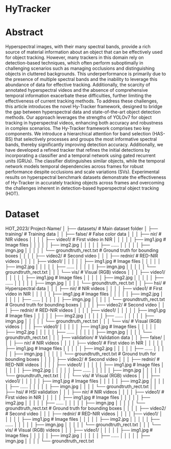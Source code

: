 # HyTracker
# Abstract
Hyperspectral images, with their many spectral bands, provide a rich source of material information about an object that can be effectively used for object tracking. However, many trackers in this domain rely on detection-based techniques, which often perform suboptimally in challenging scenarios such as managing occlusions and distinguishing objects in cluttered backgrounds. This underperformance is primarily due to the presence of multiple spectral bands and the inability to leverage this abundance of data for effective tracking. Additionally, the scarcity of annotated hyperspectral videos and the absence of comprehensive temporal information exacerbate these difficulties, further limiting the effectiveness of current tracking methods. To address these challenges, this article introduces the novel Hy-Tracker framework, designed to bridge the gap between hyperspectral data and state-of-the-art object detection methods.
Our approach leverages the strengths of YOLOv7 for object tracking in hyperspectral videos, enhancing both accuracy and robustness in complex scenarios. The Hy-Tracker framework comprises two key components. We introduce a hierarchical
attention for band selection (HAS-BS) that selectively processes and groups the most informative spectral bands, thereby significantly improving detection accuracy. Additionally, we have developed a refined tracker that refines the initial detections by incorporating a classifier and a temporal network using gated recurrent units (GRUs). The classifier distinguishes similar objects, while the temporal network models temporal dependencies across frames for robust performance despite occlusions and scale variations (SVs). Experimental results on hyperspectral benchmark datasets demonstrate the effectiveness of Hy-Tracker in accurately tracking objects across frames and overcoming the challenges inherent in detection-based hyperspectral object tracking (HOT).

# Dataset
HOT_2023/
Project-Name/
│
├── datasets/                           # Main dataset folder
│   ├── training/                       # Training data
│   │   ├── false/                      # False color data
│   │   │   ├── nir/                    # NIR videos
│   │   │   │   ├── video1/             # First video in NIR
│   │   │   │   │   ├── img1.jpg        # Image files
│   │   │   │   │   ├── img2.jpg
│   │   │   │   │   ├── ......
│   │   │   │   │   ├── imgn.jpg
│   │   │   │   │   └── groundtruth_rect.txt  # Ground truth for bounding boxes
│   │   │   │   ├── video2/             # Second video
│   │   │   ├── rednir/                 # RED-NIR videos
│   │   │   │   ├── video1/
│   │   │   │   │   ├── img1.jpg        # Image files
│   │   │   │   │   ├── img2.jpg
│   │   │   │   │   ├── ......
│   │   │   │   │   ├── imgn.jpg
│   │   │   │   │   └── groundtruth_rect.txt
│   │   │   └── vis/                    # Visual (RGB) videos
│   │   │       ├── video1/
│   │   │   │   │   ├── img1.jpg        # Image files
│   │   │   │   │   ├── img2.jpg
│   │   │   │   │   ├── ......
│   │   │   │   │   ├── imgn.jpg
│   │   │       │   └── groundtruth_rect.txt
│   │   ├── hsi/                        # Hyperspectral data
│   │   │   ├── nir/                    # NIR videos
│   │   │   │   ├── video1/             # First video in NIR
│   │   │   │   │   ├── img1.jpg        # Image files
│   │   │   │   │   ├── img2.jpg
│   │   │   │   │   ├── ......
│   │   │   │   │   ├── imgn.jpg
│   │   │   │   │   └── groundtruth_rect.txt  # Ground truth for bounding boxes
│   │   │   │   ├── video2/             # Second video
│   │   │   ├── rednir/                 # RED-NIR videos
│   │   │   │   ├── video1/
│   │   │   │   │   ├── img1.jpg        # Image files
│   │   │   │   │   ├── img2.jpg
│   │   │   │   │   ├── ......
│   │   │   │   │   ├── imgn.jpg
│   │   │   │   │   └── groundtruth_rect.txt
│   │   │   └── vis/                    # Visual (RGB) videos
│   │   │       ├── video1/
│   │   │   │   │   ├── img1.jpg        # Image files
│   │   │   │   │   ├── img2.jpg
│   │   │   │   │   ├── ......
│   │   │   │   │   ├── imgn.jpg
│   │   │       │   └── groundtruth_rect.txt
│   │
│   ├── validation/                     # Validation data
│   │   ├── false/
│   │   │   ├── nir/                    # NIR videos
│   │   │   │   ├── video1/             # First video in NIR
│   │   │   │   │   ├── img1.jpg        # Image files
│   │   │   │   │   ├── img2.jpg
│   │   │   │   │   ├── ......
│   │   │   │   │   ├── imgn.jpg
│   │   │   │   │   └── groundtruth_rect.txt  # Ground truth for bounding boxes
│   │   │   │   ├── video2/             # Second video
│   │   │   ├── rednir/                 # RED-NIR videos
│   │   │   │   ├── video1/
│   │   │   │   │   ├── img1.jpg        # Image files
│   │   │   │   │   ├── img2.jpg
│   │   │   │   │   ├── ......
│   │   │   │   │   ├── imgn.jpg
│   │   │   │   │   └── groundtruth_rect.txt
│   │   │   └── vis/                    # Visual (RGB) videos
│   │   │       ├── video1/
│   │   │   │   │   ├── img1.jpg        # Image files
│   │   │   │   │   ├── img2.jpg
│   │   │   │   │   ├── ......
│   │   │   │   │   ├── imgn.jpg
│   │   │       │   └── groundtruth_rect.txt
│   │   ├── hsi/                        # HSI validation
│   │   │   ├── nir/                    # NIR videos
│   │   │   │   ├── video1/             # First video in NIR
│   │   │   │   │   ├── img1.jpg        # Image files
│   │   │   │   │   ├── img2.jpg
│   │   │   │   │   ├── ......
│   │   │   │   │   ├── imgn.jpg
│   │   │   │   │   └── groundtruth_rect.txt  # Ground truth for bounding boxes
│   │   │   │   ├── video2/             # Second video
│   │   │   ├── rednir/                 # RED-NIR videos
│   │   │   │   ├── video1/
│   │   │   │   │   ├── img1.jpg        # Image files
│   │   │   │   │   ├── img2.jpg
│   │   │   │   │   ├── ......
│   │   │   │   │   ├── imgn.jpg
│   │   │   │   │   └── groundtruth_rect.txt
│   │   │   └── vis/                    # Visual (RGB) videos
│   │   │       ├── video1/
│   │   │   │   │   ├── img1.jpg        # Image files
│   │   │   │   │   ├── img2.jpg
│   │   │   │   │   ├── ......
│   │   │   │   │   ├── imgn.jpg
│   │   │       │   └── groundtruth_rect.txt


